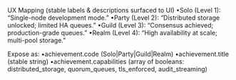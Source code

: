 UX Mapping (stable labels & descriptions surfaced to UI)
•Solo (Level 1): “Single-node development mode.”
•Party (Level 2): “Distributed storage unlocked; limited HA queues.”
•Guild (Level 3): “Consensus achieved; production-grade queues.”
•Realm (Level 4): “High availability at scale; multi-pool storage.”

Expose as:
•achievement.code (Solo|Party|Guild|Realm)
•achievement.title (stable string)
•achievement.capabilities (array of booleans: distributed_storage, quorum_queues, tls_enforced, audit_streaming)
